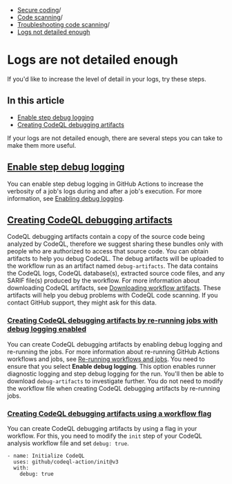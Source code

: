   * [Secure coding](https://docs.github.com/en/code-security "Secure coding")/
  * [Code scanning](https://docs.github.com/en/code-security/code-scanning "Code scanning")/
  * [Troubleshooting code scanning](https://docs.github.com/en/code-security/code-scanning/troubleshooting-code-scanning "Troubleshooting code scanning")/
  * [Logs not detailed enough](https://docs.github.com/en/code-security/code-scanning/troubleshooting-code-scanning/logs-not-detailed-enough "Logs not detailed enough")


# Logs are not detailed enough
If you'd like to increase the level of detail in your logs, try these steps.
## In this article
  * [Enable step debug logging](https://docs.github.com/en/code-security/code-scanning/troubleshooting-code-scanning/logs-not-detailed-enough#enable-step-debug-logging)
  * [Creating CodeQL debugging artifacts](https://docs.github.com/en/code-security/code-scanning/troubleshooting-code-scanning/logs-not-detailed-enough#creating-codeql-debugging-artifacts)


If your logs are not detailed enough, there are several steps you can take to make them more useful.
## [Enable step debug logging](https://docs.github.com/en/code-security/code-scanning/troubleshooting-code-scanning/logs-not-detailed-enough#enable-step-debug-logging)
You can enable step debug logging in GitHub Actions to increase the verbosity of a job's logs during and after a job's execution. For more information, see [Enabling debug logging](https://docs.github.com/en/actions/monitoring-and-troubleshooting-workflows/enabling-debug-logging#enabling-step-debug-logging).
## [Creating CodeQL debugging artifacts](https://docs.github.com/en/code-security/code-scanning/troubleshooting-code-scanning/logs-not-detailed-enough#creating-codeql-debugging-artifacts)
CodeQL debugging artifacts contain a copy of the source code being analyzed by CodeQL, therefore we suggest sharing these bundles only with people who are authorized to access that source code.
You can obtain artifacts to help you debug CodeQL. The debug artifacts will be uploaded to the workflow run as an artifact named `debug-artifacts`. The data contains the CodeQL logs, CodeQL database(s), extracted source code files, and any SARIF file(s) produced by the workflow. For more information about downloading CodeQL artifacts, see [Downloading workflow artifacts](https://docs.github.com/en/actions/managing-workflow-runs/downloading-workflow-artifacts).
These artifacts will help you debug problems with CodeQL code scanning. If you contact GitHub support, they might ask for this data.
### [Creating CodeQL debugging artifacts by re-running jobs with debug logging enabled](https://docs.github.com/en/code-security/code-scanning/troubleshooting-code-scanning/logs-not-detailed-enough#creating-codeql-debugging-artifacts-by-re-running-jobs-with-debug-logging-enabled)
You can create CodeQL debugging artifacts by enabling debug logging and re-running the jobs. For more information about re-running GitHub Actions workflows and jobs, see [Re-running workflows and jobs](https://docs.github.com/en/actions/managing-workflow-runs/re-running-workflows-and-jobs).
You need to ensure that you select **Enable debug logging**. This option enables runner diagnostic logging and step debug logging for the run. You'll then be able to download `debug-artifacts` to investigate further. You do not need to modify the workflow file when creating CodeQL debugging artifacts by re-running jobs.
### [Creating CodeQL debugging artifacts using a workflow flag](https://docs.github.com/en/code-security/code-scanning/troubleshooting-code-scanning/logs-not-detailed-enough#creating-codeql-debugging-artifacts-using-a-workflow-flag)
You can create CodeQL debugging artifacts by using a flag in your workflow. For this, you need to modify the `init` step of your CodeQL analysis workflow file and set `debug: true`.
```
- name: Initialize CodeQL
  uses: github/codeql-action/init@v3
  with:
    debug: true

```


